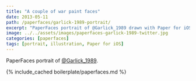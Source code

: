 ```yaml
---
title: "A couple of war paint faces"
date: 2013-05-11
path: /paperfaces/garlick-1989-portrait/
excerpt: "PaperFaces portrait of @Garlick_1989 drawn with Paper for iOS on an iPad."
image: ../../assets/images/paperfaces-garlick-1989-twitter.jpg
categories: [paperfaces]
tags: [portrait, illustration, Paper for iOS]
---
```


PaperFaces portrait of [@Garlick_1989](https://twitter.com/Garlick_1989).

{% include_cached boilerplate/paperfaces.md %}
